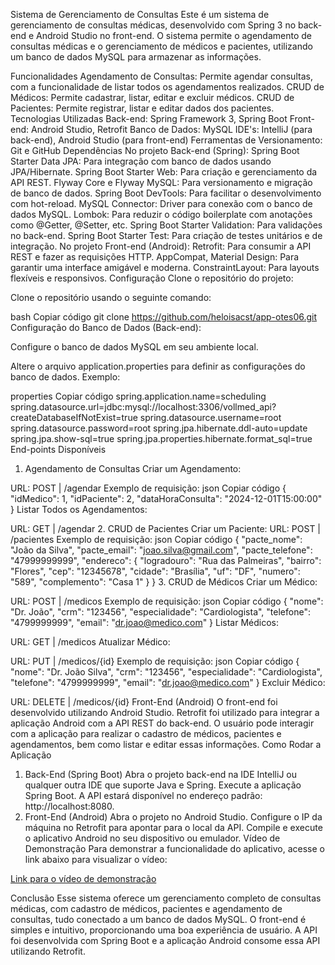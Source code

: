 Sistema de Gerenciamento de Consultas
Este é um sistema de gerenciamento de consultas médicas, desenvolvido com Spring 3 no back-end e Android Studio no front-end. O sistema permite o agendamento de consultas médicas e o gerenciamento de médicos e pacientes, utilizando um banco de dados MySQL para armazenar as informações.

Funcionalidades
Agendamento de Consultas: Permite agendar consultas, com a funcionalidade de listar todos os agendamentos realizados.
CRUD de Médicos: Permite cadastrar, listar, editar e excluir médicos.
CRUD de Pacientes: Permite registrar, listar e editar dados dos pacientes.
Tecnologias Utilizadas
Back-end: Spring Framework 3, Spring Boot
Front-end: Android Studio, Retrofit
Banco de Dados: MySQL
IDE's: IntelliJ (para back-end), Android Studio (para front-end)
Ferramentas de Versionamento: Git e GitHub
Dependências
No projeto Back-end (Spring):
Spring Boot Starter Data JPA: Para integração com banco de dados usando JPA/Hibernate.
Spring Boot Starter Web: Para criação e gerenciamento da API REST.
Flyway Core e Flyway MySQL: Para versionamento e migração de banco de dados.
Spring Boot DevTools: Para facilitar o desenvolvimento com hot-reload.
MySQL Connector: Driver para conexão com o banco de dados MySQL.
Lombok: Para reduzir o código boilerplate com anotações como @Getter, @Setter, etc.
Spring Boot Starter Validation: Para validações no back-end.
Spring Boot Starter Test: Para criação de testes unitários e de integração.
No projeto Front-end (Android):
Retrofit: Para consumir a API REST e fazer as requisições HTTP.
AppCompat, Material Design: Para garantir uma interface amigável e moderna.
ConstraintLayout: Para layouts flexíveis e responsivos.
Configuração
Clone o repositório do projeto:

Clone o repositório usando o seguinte comando:

bash
Copiar código
git clone https://github.com/heloisacst/app-otes06.git
Configuração do Banco de Dados (Back-end):

Configure o banco de dados MySQL em seu ambiente local.

Altere o arquivo application.properties para definir as configurações do banco de dados. Exemplo:

properties
Copiar código
spring.application.name=scheduling
spring.datasource.url=jdbc:mysql://localhost:3306/vollmed_api?createDatabaseIfNotExist=true
spring.datasource.username=root
spring.datasource.password=root
spring.jpa.hibernate.ddl-auto=update
spring.jpa.show-sql=true
spring.jpa.properties.hibernate.format_sql=true
End-points Disponíveis
1. Agendamento de Consultas
Criar um Agendamento:

URL: POST | /agendar
Exemplo de requisição:
json
Copiar código
{
  "idMedico": 1,
  "idPaciente": 2,
  "dataHoraConsulta": "2024-12-01T15:00:00"
}
Listar Todos os Agendamentos:

URL: GET | /agendar
2. CRUD de Pacientes
Criar um Paciente:
URL: POST | /pacientes
Exemplo de requisição:
json
Copiar código
{
  "pacte_nome": "João da Silva",
  "pacte_email": "joao.silva@gmail.com",
  "pacte_telefone": "47999999999",
  "endereco": {
      "logradouro": "Rua das Palmeiras",
      "bairro": "Flores",
      "cep": "12345678",
      "cidade": "Brasília",
      "uf": "DF",
      "numero": "589",
      "complemento": "Casa 1"
  }
}
3. CRUD de Médicos
Criar um Médico:

URL: POST | /medicos
Exemplo de requisição:
json
Copiar código
{
  "nome": "Dr. João",
  "crm": "123456",
  "especialidade": "Cardiologista",
  "telefone": "4799999999",
  "email": "dr.joao@medico.com"
}
Listar Médicos:

URL: GET | /medicos
Atualizar Médico:

URL: PUT | /medicos/{id}
Exemplo de requisição:
json
Copiar código
{
  "nome": "Dr. João Silva",
  "crm": "123456",
  "especialidade": "Cardiologista",
  "telefone": "4799999999",
  "email": "dr.joao@medico.com"
}
Excluir Médico:

URL: DELETE | /medicos/{id}
Front-End (Android)
O front-end foi desenvolvido utilizando Android Studio.
Retrofit foi utilizado para integrar a aplicação Android com a API REST do back-end.
O usuário pode interagir com a aplicação para realizar o cadastro de médicos, pacientes e agendamentos, bem como listar e editar essas informações.
Como Rodar a Aplicação
1. Back-End (Spring Boot)
Abra o projeto back-end na IDE IntelliJ ou qualquer outra IDE que suporte Java e Spring.
Execute a aplicação Spring Boot.
A API estará disponível no endereço padrão: http://localhost:8080.
2. Front-End (Android)
Abra o projeto no Android Studio.
Configure o IP da máquina no Retrofit para apontar para o local da API.
Compile e execute o aplicativo Android no seu dispositivo ou emulador.
Vídeo de Demonstração
Para demonstrar a funcionalidade do aplicativo, acesse o link abaixo para visualizar o vídeo:

[Link para o vídeo de demonstração](https://www.youtube.com/watch?v=ZCLGYL7RdO0)

Conclusão
Esse sistema oferece um gerenciamento completo de consultas médicas, com cadastro de médicos, pacientes e agendamento de consultas, tudo conectado a um banco de dados MySQL. O front-end é simples e intuitivo, proporcionando uma boa experiência de usuário. A API foi desenvolvida com Spring Boot e a aplicação Android consome essa API utilizando Retrofit.

